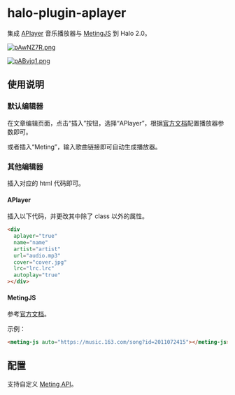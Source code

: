 # halo-plugin-aplayer

集成 [APlayer](https://aplayer.js.org/) 音乐播放器与 [MetingJS](https://github.com/metowolf/MetingJS) 到 Halo 2.0。

[![pAwNZ7R.png](https://s21.ax1x.com/2024/10/25/pAwNZ7R.png)](https://imgse.com/i/pAwNZ7R)

[![pABvjq1.png](https://s21.ax1x.com/2024/10/31/pABvjq1.png)](https://imgse.com/i/pABvjq1)

## 使用说明

### 默认编辑器

在文章编辑页面，点击“插入”按钮，选择“APlayer”，根据[官方文档](https://aplayer.js.org/#/home)配置播放器参数即可。

或者插入“Meting”，输入歌曲链接即可自动生成播放器。

### 其他编辑器

插入对应的 html 代码即可。

#### APlayer

插入以下代码，并更改其中除了 class 以外的属性。

```html
<div
  aplayer="true"
  name="name"
  artist="artist"
  url="audio.mp3"
  cover="cover.jpg"
  lrc="lrc.lrc"
  autoplay="true"
></div>
```

#### MetingJS

参考[官方文档](https://github.com/metowolf/MetingJS)。

示例：

```html
<meting-js auto="https://music.163.com/song?id=2011072415"></meting-js>
```

## 配置

支持自定义 [Meting API](https://github.com/metowolf/Meting)。
